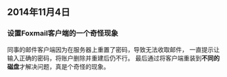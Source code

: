 ## 2014年11月4日
### 设置Foxmail客户端的一个奇怪现象
同事的邮件客户端因为在服务器上重置了密码，导致无法收取邮件，
一直提示让输入正确的密码，将账户删除并重建后仍不行。
最后通过将客户端重装到**不同的磁盘**才解决问题，真是个奇怪的现象。
